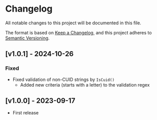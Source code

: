 # Changelog

All notable changes to this project will be documented in this file.

The format is based on [Keep a Changelog](https://keepachangelog.com/en/1.1.0/),
and this project adheres to [Semantic Versioning](https://semver.org/spec/v2.0.0.html).

## [v1.0.1] - 2024-10-26

### Fixed

- Fixed validation of non-CUID strings by `IsCuid()`
  - Added new criteria (starts with a letter) to the validation regex

## [v1.0.0] - 2023-09-17

- First release

